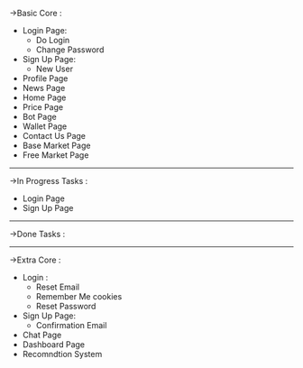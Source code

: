 ->Basic Core :
  - Login Page:
    + Do Login
    + Change Password
  - Sign Up Page:
    + New User
  - Profile Page
  - News Page
  - Home Page
  - Price Page
  - Bot Page
  - Wallet Page
  - Contact Us Page
  - Base Market Page
  - Free Market Page

-------------------------------------------------------------------------------------------------------------------------
->In Progress Tasks :
  - Login Page
  - Sign Up Page



-------------------------------------------------------------------------------------------------------------------------



->Done Tasks :



-------------------------------------------------------------------------------------------------------------------------


->Extra Core :
  - Login :
    + Reset Email
    + Remember Me cookies
    + Reset Password
 - Sign Up Page:
    + Confirmation Email
 - Chat Page
 - Dashboard Page
 - Recomndtion System
